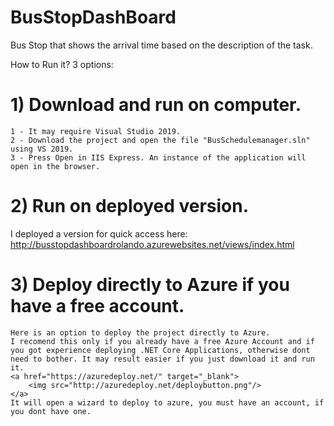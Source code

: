 # BusStopDashBoard
Bus Stop that shows the arrival time based on the description of the task.


How to Run it?
3 options:

# 1) Download and run on computer.
    1 - It may require Visual Studio 2019.
    2 - Download the project and open the file "BusSchedulemanager.sln" using VS 2019.
    3 - Press Open in IIS Express. An instance of the application will open in the browser.
    
# 2) Run on deployed version.
I deployed a version for quick access here: http://busstopdashboardrolando.azurewebsites.net/views/index.html

# 3) Deploy directly to Azure if you have a free account.
    Here is an option to deploy the project directly to Azure.
    I recomend this only if you already have a free Azure Account and if you got experience deploying .NET Core Applications, otherwise dont need to bother. It may result easier if you just download it and run it.
    <a href="https://azuredeploy.net/" target="_blank">
        <img src="http://azuredeploy.net/deploybutton.png"/>
    </a>
    It will open a wizard to deploy to azure, you must have an account, if you dont have one.
